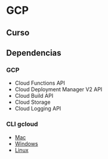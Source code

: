 # GCP
## Curso


## Dependencias

### GCP
- Cloud Functions API
- Cloud Deployment Manager V2 API
- Cloud Build API
- Cloud Storage
- Cloud Logging API
 
### CLI gcloud
- [Mac](https://cloud.google.com/sdk/docs/install#mac)
- [Windows](https://cloud.google.com/sdk/docs/install#windows)
- [Linux](https://cloud.google.com/sdk/docs/install#linux)
